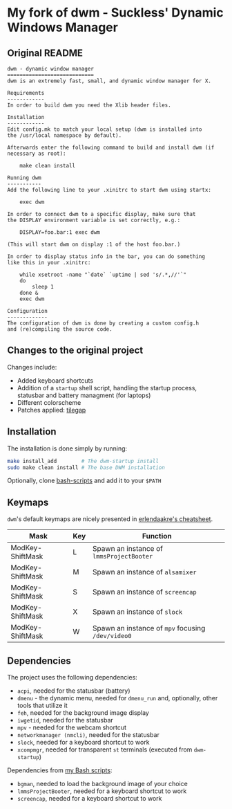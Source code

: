 
# My fork of dwm - Suckless' Dynamic Windows Manager

## Original README

```
dwm - dynamic window manager
============================
dwm is an extremely fast, small, and dynamic window manager for X.

Requirements
------------
In order to build dwm you need the Xlib header files.

Installation
------------
Edit config.mk to match your local setup (dwm is installed into
the /usr/local namespace by default).

Afterwards enter the following command to build and install dwm (if
necessary as root):

    make clean install

Running dwm
-----------
Add the following line to your .xinitrc to start dwm using startx:

    exec dwm

In order to connect dwm to a specific display, make sure that
the DISPLAY environment variable is set correctly, e.g.:

    DISPLAY=foo.bar:1 exec dwm

(This will start dwm on display :1 of the host foo.bar.)

In order to display status info in the bar, you can do something
like this in your .xinitrc:

    while xsetroot -name "`date` `uptime | sed 's/.*,//'`"
    do
    	sleep 1
    done &
    exec dwm

Configuration
-------------
The configuration of dwm is done by creating a custom config.h
and (re)compiling the source code.
```

## Changes to the original project

Changes include:
- Added keyboard shortcuts
- Addition of a `startup` shell script, handling the startup process, statusbar and battery managment (for laptops)
- Different colorscheme
- Patches applied: [tilegap](https://dwm.suckless.org/patches/tilegap/)

## Installation

The installation is done simply by running:

```sh
make install_add        # The dwm-startup install
sudo make clean install # The base DWM installation
```

Optionally, clone [bash-scripts](https://github.com/bratpeki/bash-scripts) and add it to your `$PATH`

## Keymaps

`dwm`'s default keymaps are nicely presented in [erlendaakre's cheatsheet](https://gist.github.com/erlendaakre/12eb90eef84a3ab81f7b531e516c9594).

| Mask             | Key    | Function                                            |
| -------          | ------ | --------------------------------------------------- |
| ModKey-ShiftMask | L      | Spawn an instance of `lmmsProjectBooter`            |
| ModKey-ShiftMask | M      | Spawn an instance of `alsamixer`                    |
| ModKey-ShiftMask | S      | Spawn an instance of `screencap`                    |
| ModKey-ShiftMask | X      | Spawn an instance of `slock`                        |
| ModKey-ShiftMask | W      | Spawn an instance of `mpv` focusing `/dev/video0`   |

## Dependencies

The project uses the following dependencies:

- `acpi`, needed for the statusbar (battery)
- `dmenu` - the dynamic menu, needed for `dmenu_run` and, optionally, other tools that utilize it
- `feh`, needed for the background image display
- `iwgetid`, needed for the statusbar
- `mpv` - needed for the webcam shortcut
- `networkmanager (nmcli)`, needed for the statusbar
- `slock`, needed for a keyboard shortcut to work
- `xcompmgr`, needed for transparent `st` terminals (executed from `dwm-startup`)

Dependencies from [my Bash scripts](https://github.com/bratpeki/bash-scripts):

- `bgman`, needed to load the background image of your choice
- `lmmsProjectBooter`, needed for a keyboard shortcut to work
- `screencap`, needed for a keyboard shortcut to work


